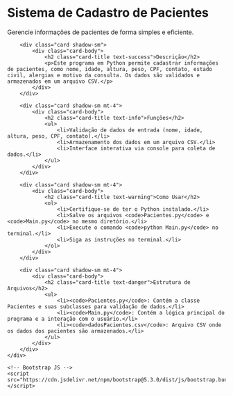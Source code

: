 <!DOCTYPE html>
<html lang="en">
<head>
    <meta charset="UTF-8">
    <meta name="viewport" content="width=device-width, initial-scale=1.0">
    <title>Sistema de Cadastro de Pacientes</title>
    <!-- Bootstrap CSS -->
    <link href="https://cdn.jsdelivr.net/npm/bootstrap@5.3.0/dist/css/bootstrap.min.css" rel="stylesheet">
</head>
<body class="bg-light">
    <div class="container mt-5">
        <div class="text-center mb-4">
            <h1 class="text-primary">Sistema de Cadastro de Pacientes</h1>
            <p class="text-muted">Gerencie informações de pacientes de forma simples e eficiente.</p>
        </div>

        <div class="card shadow-sm">
            <div class="card-body">
                <h2 class="card-title text-success">Descrição</h2>
                <p>Este programa em Python permite cadastrar informações de pacientes, como nome, idade, altura, peso, CPF, contato, estado civil, alergias e motivo da consulta. Os dados são validados e armazenados em um arquivo CSV.</p>
            </div>
        </div>

        <div class="card shadow-sm mt-4">
            <div class="card-body">
                <h2 class="card-title text-info">Funções</h2>
                <ul>
                    <li>Validação de dados de entrada (nome, idade, altura, peso, CPF, contato).</li>
                    <li>Armazenamento dos dados em um arquivo CSV.</li>
                    <li>Interface interativa via console para coleta de dados.</li>
                </ul>
            </div>
        </div>

        <div class="card shadow-sm mt-4">
            <div class="card-body">
                <h2 class="card-title text-warning">Como Usar</h2>
                <ol>
                    <li>Certifique-se de ter o Python instalado.</li>
                    <li>Salve os arquivos <code>Pacientes.py</code> e <code>Main.py</code> no mesmo diretório.</li>
                    <li>Execute o comando <code>python Main.py</code> no terminal.</li>
                    <li>Siga as instruções no terminal.</li>
                </ol>
            </div>
        </div>

        <div class="card shadow-sm mt-4">
            <div class="card-body">
                <h2 class="card-title text-danger">Estrutura de Arquivos</h2>
                <ul>
                    <li><code>Pacientes.py</code>: Contém a classe Pacientes e suas subclasses para validação de dados.</li>
                    <li><code>Main.py</code>: Contém a lógica principal do programa e a interação com o usuário.</li>
                    <li><code>dadosPacientes.csv</code>: Arquivo CSV onde os dados dos pacientes são armazenados.</li>
                </ul>
            </div>
        </div>
    </div>

    <!-- Bootstrap JS -->
    <script src="https://cdn.jsdelivr.net/npm/bootstrap@5.3.0/dist/js/bootstrap.bundle.min.js"></script>
</body>
</html>
